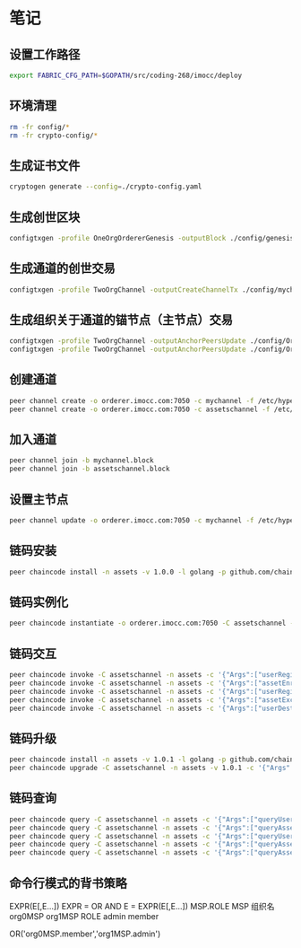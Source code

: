 # 笔记

## 设置工作路径

```bash
export FABRIC_CFG_PATH=$GOPATH/src/coding-268/imocc/deploy
```

## 环境清理

```bash
rm -fr config/*
rm -fr crypto-config/*
```

## 生成证书文件

```bash
cryptogen generate --config=./crypto-config.yaml
```

## 生成创世区块

```bash
configtxgen -profile OneOrgOrdererGenesis -outputBlock ./config/genesis.block
```

## 生成通道的创世交易

```bash
configtxgen -profile TwoOrgChannel -outputCreateChannelTx ./config/mychannel.tx -channelID mychannel
```

## 生成组织关于通道的锚节点（主节点）交易

```bash
configtxgen -profile TwoOrgChannel -outputAnchorPeersUpdate ./config/Org0MSPanchors.tx -channelID mychannel -asOrg Org0MSP
configtxgen -profile TwoOrgChannel -outputAnchorPeersUpdate ./config/Org1MSPanchors.tx -channelID mychannel -asOrg Org1MSP
```

## 创建通道

```bash
peer channel create -o orderer.imocc.com:7050 -c mychannel -f /etc/hyperledger/config/mychannel.tx
peer channel create -o orderer.imocc.com:7050 -c assetschannel -f /etc/hyperledger/config/assetschannel.tx
```

## 加入通道

```bash
peer channel join -b mychannel.block
peer channel join -b assetschannel.block
```

## 设置主节点

```bash
peer channel update -o orderer.imocc.com:7050 -c mychannel -f /etc/hyperledger/config/Org1MSPanchors.tx
```

## 链码安装

```bash
peer chaincode install -n assets -v 1.0.0 -l golang -p github.com/chaincode/assetsExchange
```

## 链码实例化

```bash
peer chaincode instantiate -o orderer.imocc.com:7050 -C assetschannel -n assets -l golang -v 1.0.0 -c '{"Args":["init"]}'
```

## 链码交互

```bash
peer chaincode invoke -C assetschannel -n assets -c '{"Args":["userRegister", "user1", "user1"]}'
peer chaincode invoke -C assetschannel -n assets -c '{"Args":["assetEnroll", "asset1", "asset1", "metadata", "user1"]}'
peer chaincode invoke -C assetschannel -n assets -c '{"Args":["userRegister", "user2", "user2"]}'
peer chaincode invoke -C assetschannel -n assets -c '{"Args":["assetExchange", "user1", "asset1", "user2"]}'
peer chaincode invoke -C assetschannel -n assets -c '{"Args":["userDestroy", "user1"]}'
```

## 链码升级

```bash
peer chaincode install -n assets -v 1.0.1 -l golang -p github.com/chaincode/assetsExchange
peer chaincode upgrade -C assetschannel -n assets -v 1.0.1 -c '{"Args":[""]}'
```

## 链码查询

```bash
peer chaincode query -C assetschannel -n assets -c '{"Args":["queryUser", "user1"]}'
peer chaincode query -C assetschannel -n assets -c '{"Args":["queryAsset", "asset1"]}'
peer chaincode query -C assetschannel -n assets -c '{"Args":["queryUser", "user2"]}'
peer chaincode query -C assetschannel -n assets -c '{"Args":["queryAssetHistory", "asset1"]}'
peer chaincode query -C assetschannel -n assets -c '{"Args":["queryAssetHistory", "asset1", "all"]}'
```

## 命令行模式的背书策略

EXPR(E[,E...])
EXPR = OR AND
E = EXPR(E[,E...])
MSP.ROLE
MSP 组织名 org0MSP org1MSP
ROLE admin member

OR('org0MSP.member','org1MSP.admin')
